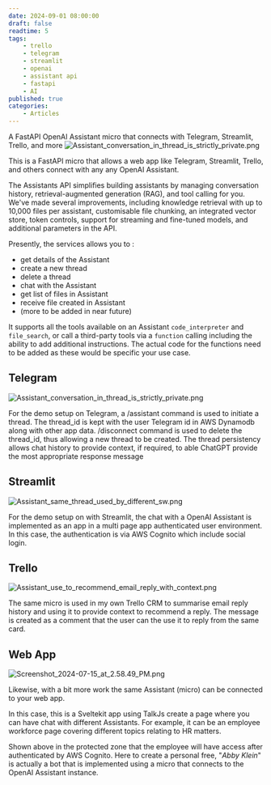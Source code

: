 ```yaml
---
date: 2024-09-01 08:00:00
draft: false
readtime: 5
tags:
    - trello
    - telegram
    - streamlit
    - openai
    - assistant api
    - fastapi
    - AI
published: true
categories:
    - Articles
---
```

A FastAPI OpenAI Assistant micro that connects with Telegram, Streamlit, Trello, and more
![Assistant\_conversation\_in\_thread\_is\_strictly\_private.png](https://trello.com/1/cards/6661842986eb2b6c682107cd/attachments/6678bef969a12807eb6fb2a3/download/Assistant_conversation_in_thread_is_strictly_private.png)
<!-- More -->
This is a FastAPI micro that allows a web app like Telegram, Streamlit, Trello, and others connect with any any OpenAI Assistant.

The Assistants API simplifies building assistants by managing conversation history, retrieval-augmented generation (RAG), and tool calling for you. We've made several improvements, including knowledge retrieval with up to 10,000 files per assistant, customisable file chunking, an integrated vector store, token controls, support for streaming and fine-tuned models, and additional parameters in the API.

Presently, the services allows you to :

- get details of the Assistant
- create a new thread
- delete a thread
- chat with the Assistant
- get list of files in Assistant
- receive file created in Assistant
- (more to be added in near future)

It supports all the tools available on an Assistant `code_interpreter` and `file_search`, or call a third-party tools via a `function` calling including the ability to add additional instructions. The actual code for the functions need to be added as these would be specific your use case.

## Telegram

![Assistant\_conversation\_in\_thread\_is\_strictly\_private.png](https://trello.com/1/cards/6661842986eb2b6c682107cd/attachments/6678bef969a12807eb6fb2a3/download/Assistant_conversation_in_thread_is_strictly_private.png)

For the demo setup on Telegram, a /assistant command is used to initiate a thread. The thread\_id is kept with the user Telegram id in AWS Dynamodb along with other app data. /disconnect command is used to delete the thread\_id, thus allowing a new thread to be created. The thread persistency allows chat history to provide context, if required, to able ChatGPT provide the most appropriate response message

## Streamlit

![Assistant\_same\_thread\_used\_by\_different\_sw.png](https://trello.com/1/cards/6661842986eb2b6c682107cd/attachments/6678bef94dd5862be07b8de7/download/Assistant_same_thread_used_by_different_sw.png)

For the demo setup on with Streamlit, the chat with a OpenAI Assistant is implemented as an app in a multi page app authenticated user environment. In this case, the authentication is via AWS Cognito which include social login.

## Trello

![Assistant\_use\_to\_recommend\_email\_reply\_with\_context.png](https://trello.com/1/cards/6661842986eb2b6c682107cd/attachments/667a18e33c88af3b5e52136f/download/Assistant_use_to_recommend_email_reply_with_context.png)

The same micro is used in my own Trello CRM to summarise email reply history and using it to provide context to recommend a reply. The message is created as a comment that the user can the use it to reply from the same card.

## Web App

![Screenshot\_2024-07-15\_at\_2.58.49\_PM.png](https://trello.com/1/cards/6661842986eb2b6c682107cd/attachments/6694c9dba9e6193732e9a1e2/download/Screenshot_2024-07-15_at_2.58.49_PM.png)

Likewise, with a bit more work the same Assistant (micro) can be connected to your web app.

In this case, this is a Sveltekit app using TalkJs create a page where you can have chat with different Assistants. For example, it can be an employee workforce page covering different topics relating to HR matters.

Shown above in the protected zone that the employee will have access after authenticated by AWS Cognito. Here to create a personal free, "*Abby Klein*" is actually a bot that is implemented using a micro that connects to the OpenAI Assistant instance.